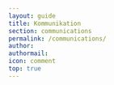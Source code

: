 ```yaml
---
layout: guide
title: Kommunikation
section: communications
permalink: /communications/
author: 
authormail: 
icon: comment
top: true
---
```



